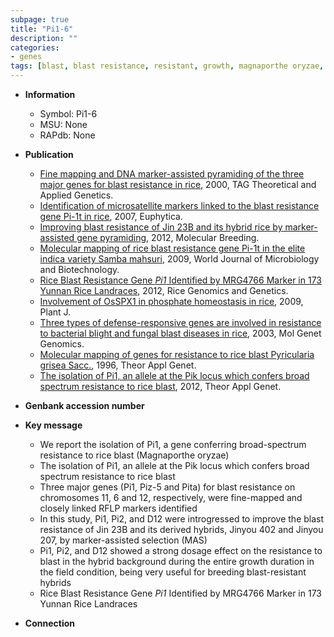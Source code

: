 ```yaml
---
subpage: true
title: "Pi1-6"
description: ""
categories:
- genes
tags: [blast, blast resistance, resistant, growth, magnaporthe oryzae, breeding]
---
```


* **Information**  
    + Symbol: Pi1-6  
    + MSU: None  
    + RAPdb: None  

* **Publication**  
    + [Fine mapping and DNA marker-assisted pyramiding of the three major genes for blast resistance in rice](http://www.ncbi.nlm.nih.gov/pubmed?term=Fine+mapping+and+DNA+marker-assisted+pyramiding+of+the+three+major+genes+for+blast+resistance+in+rice%5BTitle%5D), 2000, TAG Theoretical and Applied Genetics.
    + [Identification of microsatellite markers linked to the blast resistance gene Pi-1t in rice](http://www.ncbi.nlm.nih.gov/pubmed?term=Identification+of+microsatellite+markers+linked+to+the+blast+resistance+gene+Pi-1t+in+rice%5BTitle%5D), 2007, Euphytica.
    + [Improving blast resistance of Jin 23B and its hybrid rice by marker-assisted gene pyramiding](http://www.ncbi.nlm.nih.gov/pubmed?term=Improving+blast+resistance+of+Jin+23B+and+its+hybrid+rice+by+marker-assisted+gene+pyramiding%5BTitle%5D), 2012, Molecular Breeding.
    + [Molecular mapping of rice blast resistance gene Pi-1t in the elite indica variety Samba mahsuri](http://www.ncbi.nlm.nih.gov/pubmed?term=Molecular+mapping+of+rice+blast+resistance+gene+Pi-1t+in+the+elite+indica+variety+Samba+mahsuri%5BTitle%5D), 2009, World Journal of Microbiology and Biotechnology.
    + [Rice Blast Resistance Gene <i>Pi1</i> Identified by MRG4766 Marker in 173 Yunnan Rice Landraces](http://www.ncbi.nlm.nih.gov/pubmed?term=Rice+Blast+Resistance+Gene+<i>Pi1</i>+Identified+by+MRG4766+Marker+in+173+Yunnan+Rice+Landraces%5BTitle%5D), 2012, Rice Genomics and Genetics.
    + [Involvement of OsSPX1 in phosphate homeostasis in rice](http://www.ncbi.nlm.nih.gov/pubmed?term=Involvement+of+OsSPX1+in+phosphate+homeostasis+in+rice%5BTitle%5D), 2009, Plant J.
    + [Three types of defense-responsive genes are involved in resistance to bacterial blight and fungal blast diseases in rice](http://www.ncbi.nlm.nih.gov/pubmed?term=Three+types+of+defense-responsive+genes+are+involved+in+resistance+to+bacterial+blight+and+fungal+blast+diseases+in+rice%5BTitle%5D), 2003, Mol Genet Genomics.
    + [Molecular mapping of genes for resistance to rice blast Pyricularia grisea Sacc.](http://www.ncbi.nlm.nih.gov/pubmed?term=Molecular+mapping+of+genes+for+resistance+to+rice+blast+Pyricularia+grisea+Sacc.%5BTitle%5D), 1996, Theor Appl Genet.
    + [The isolation of Pi1, an allele at the Pik locus which confers broad spectrum resistance to rice blast](http://www.ncbi.nlm.nih.gov/pubmed?term=The+isolation+of+Pi1,+an+allele+at+the+Pik+locus+which+confers+broad+spectrum+resistance+to+rice+blast%5BTitle%5D), 2012, Theor Appl Genet.

* **Genbank accession number**  

* **Key message**  
    + We report the isolation of Pi1, a gene conferring broad-spectrum resistance to rice blast (Magnaporthe oryzae)
    + The isolation of Pi1, an allele at the Pik locus which confers broad spectrum resistance to rice blast
    + Three major genes (Pi1, Piz-5 and Pita) for blast resistance on chromosomes 11, 6 and 12, respectively, were fine-mapped and closely linked RFLP markers identified
    + In this study, Pi1, Pi2, and D12 were introgressed to improve the blast resistance of Jin 23B and its derived hybrids, Jinyou 402 and Jinyou 207, by marker-assisted selection (MAS)
    + Pi1, Pi2, and D12 showed a strong dosage effect on the resistance to blast in the hybrid background during the entire growth duration in the field condition, being very useful for breeding blast-resistant hybrids
    + Rice Blast Resistance Gene <i>Pi1</i> Identified by MRG4766 Marker in 173 Yunnan Rice Landraces

* **Connection**  



